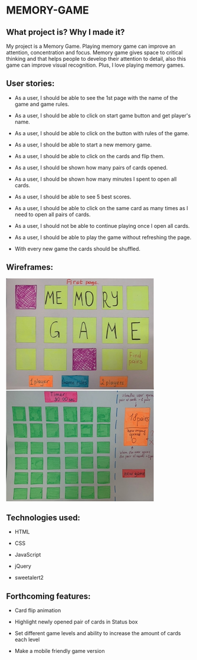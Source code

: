 # MEMORY-GAME


## What project is? Why I made it?

My project is a Memory Game. Playing memory game can improve an attention, concentration and focus. Memory game gives space to critical thinking and that helps people to develop their attention to detail, also this game can improve visual recognition. Plus, I love playing memory games.


## User stories:

- As a user, I should be able to see the 1st page with the name of the game and game rules.
- As a user, I should be able to click on start game button and get player's name.
- As a user, I should be able to click on the button with rules of the game.

- As a user, I should be able to start a new memory game.

- As a user, I should be able to click on the cards and flip them.

- As a user, I should be shown how many pairs of cards opened.

- As a user, I should be shown how many minutes I spent to open all cards.

- As a user, I should be able to see 5 best scores.

- As a user, I should be able to click on the same card as many times as I need to open all pairs of cards.

- As a user, I should not be able to continue playing once I open all cards.

- As a user, I should be able to play the game without refreshing the page.

- With every new game the cards should be shuffled.


##  Wireframes: 

 ![wireframe1.jpg](/images/wireframe1.jpg)
 ![wireframe2.jpg](/images/wireframe2.jpg)


##  Technologies used: 

- HTML

- CSS

- JavaScript

- jQuery

- sweetalert2


## Forthcoming features:

- Card flip animation

- Highlight newly opened pair of cards in Status box

- Set different game levels and ability to increase the amount of cards each level

- Make a mobile friendly game version


